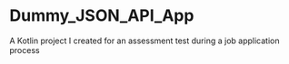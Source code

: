 # Dummy_JSON_API_App
A Kotlin project I created for an assessment test during a job application process
